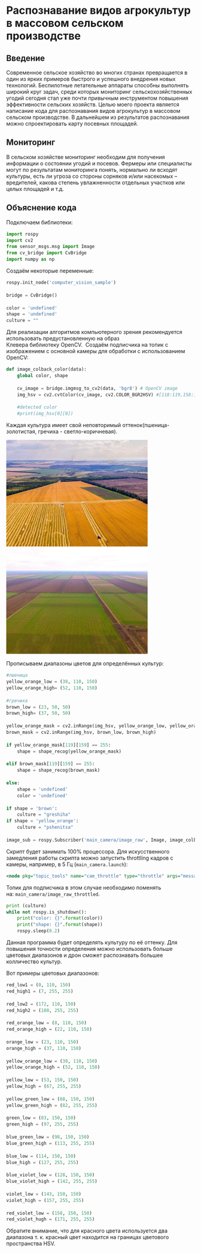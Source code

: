 # Распознавание видов агрокультур в массовом сельском производстве

## Введение

Современное сельское хозяйство во многих странах превращается в один из ярких примеров быстрого и успешного внедрения новых технологий. Беспилотные летательные аппараты способны выполнять широкий круг задач, среди которых мониторинг сельскохозяйственных угодий сегодня стал уже почти привычным инструментом повышения эффективности сельских хозяйств. Целью моего проекта является написание кода для распознавания видов агрокультур в массовом сельском производстве. В дальнейшем из результатов распознавания можно спроектировать карту посевных площадей.

## Мониторинг

В сельском хозяйстве мониторинг необходим для получения информации о состоянии угодий и посевов. Фермеры или специалисты могут по результатам мониторинга понять, нормально ли всходят культуры, есть ли угроза со стороны сорняков и/или насекомых – вредителей, какова степень увлажненности отдельных участков или целых площадей и т.д.

## Объяснение кода

Подключаем библиотеки:

```python
import rospy
import cv2
from sensor_msgs.msg import Image
from cv_bridge import CvBridge
import numpy as np
```

Создаём некоторые переменные:

```python
rospy.init_node('computer_vision_sample')

bridge = CvBridge()

color = 'undefined'
shape = 'undefined'
culture = ""
```

Для реализации алгоритмов компьютерного зрения рекомендуется использовать предустановленную на образ Клевера библиотеку OpenCV.
 Создаём подписчика на топик с изображением с основной камеры для обработки с использованием OpenCV:

```python
def image_colback_color(data):
    global color, shape

    cv_image = bridge.imgmsg_to_cv2(data, 'bgr8') # OpenCV image
    img_hsv = cv2.cvtColor(cv_image, cv2.COLOR_BGR2HSV) #[118:119,158:159]

    #detected color
    #print(img_hsv[0][0])
```

Каждая культура имеет свой неповторимый оттенок(пшеница- золотистая, гречиха - светло-коричневая).

<img src="../assets/field.jpg" width="75%">
<img src="../assets/field2.jpg" width="75%">

Прописываем диапазоны цветов для определённых культур:

```python
#пшеница
yellow_orange_low = (38, 110, 150)
yellow_orange_high= (52, 110, 150)

#гречиха
brown_low = (23, 50, 50)
brown_high= (37, 50, 50)

yellow_orange_mask = cv2.inRange(img_hsv, yellow_orange_low, yellow_orange_high)
brown_mask = cv2.inRange(img_hsv, brown_low, brown_high)

if yellow_orange_mask[119][159] == 255:
    shape = shape_recog(yellow_orange_mask)

elif brown_mask[119][159] == 255:
    shape = shape_recog(brown_mask)

else:
    shape = 'undefined'
    color = 'undefined' 

if shape = 'brown':
    culture = "greshiha"
if shape = 'yellow_orange':
    culture = "pshenitsa"

image_sub = rospy.Subscriber('main_camera/image_raw', Image, image_colback_color)
```

Скрипт будет занимать 100% процессора. Для искусственного замедления работы скрипта можно запустить throttling кадров с камеры, например, в 5 Гц (`main_camera.launch`):

```xml
<node pkg="topic_tools" name="cam_throttle" type="throttle" args="messages main_camera/image_raw 5.0 main_camera/image_raw_throttled"/>
```

Топик для подписчика в этом случае необходимо поменять на: `main_camera/image_raw_throttled`.

```python
print (culture)
while not rospy.is_shutdown():
    print("color: {}".format(color))
    print("shape: {}".format(shape))
    rospy.sleep(0.2) 
```

Данная программа будет определять культуру по её оттенку. Для повышения точности определения можно использовать больше цветовых диапазонов и дрон сможет распознавать большее колличество культур.

Вот примеры цветовых диапазонов:

```python
red_low1 = (0, 110, 150)
red_high1 = (7, 255, 255)

red_low2 = (172, 110, 150)
red_high2 = (180, 255, 255)

red_orange_low = (8, 110, 150)
red_orange_high = (22, 110, 150)

orange_low = (23, 110, 150)
orange_high = (37, 110, 150)

yellow_orange_low = (38, 110, 150)
yellow_orange_high = (52, 110, 150)

yellow_low = (53, 150, 150)
yellow_high = (67, 255, 255)

yellow_green_low = (68, 150, 150)
yellow_green_high = (82, 255, 255)

green_low = (83, 150, 150)
green_high = (97, 255, 255)

blue_green_low = (98, 150, 150)
blue_green_high = (113, 255, 255)

blue_low = (114, 150, 150)
blue_high = (127, 255, 255)

blue_violet_low = (128, 150, 150)
blue_violet_high = (142, 255, 255)

violet_low = (143, 150, 150)
violet_high = (157, 255, 255)

red_violet_low = (158, 150, 150)
red_violet_hugh = (171, 255, 255) 
```

Обратите внимание, что для красного цвета используется два диапазона т. к. красный цвет находится на границах цветового пространства HSV.
